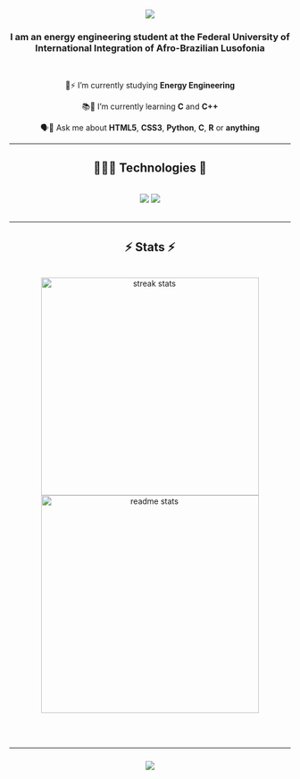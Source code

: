 <h1 align="center">
    <img src="https://readme-typing-svg.herokuapp.com/?font=Righteous&size=35&center=true&vCenter=true&width=500&height=70&duration=4000&lines=Hi+There!+👋;+I'm+Lucas+Passos!;" />
</h1>

<h3 align="center">
I am an <strong>energy engineering</strong> student at the <strong>Federal University of International Integration of Afro-Brazilian Lusofonia</strong></h3>

<br/>

<div align="center">
 
 👷⚡ I’m currently studying <strong>Energy Engineering</strong>
 
 📚🌱 I’m currently learning <strong>C</strong> and <strong>C++</strong>

 🗣️💬 Ask me about <strong>HTML5</strong>, <strong>CSS3</strong>, <strong>Python</strong>, <strong>C</strong>, <strong>R</strong> or <strong>anything</strong>
 
 </div>
 
<div align="center"> 
</div>

 <hr/>
 
<h2 align="center"> 👩🏼‍💻 Technologies 🧠</h2>
<br/>
<div align="center">
    <img src="https://skillicons.dev/icons?i=html,css,vscode,github,git,r" />
    <img src="https://skillicons.dev/icons?i=python,c" /><br>
</div>

<br/>
<hr/>

<h2 align="center">⚡ Stats ⚡</h2>
<br>
<div align=center>
  <img width=390 src="https://github-readme-streak-stats-salesp07.vercel.app/?user=devlucaspassos&count_private=true&theme=react&border_radius=10" alt="streak stats"/>
  <img width=390 src="https://github-readme-stats-salesp07.vercel.app/api?username=devlucaspassos&count_private=true&show_icons=true&theme=react&rank_icon=github&border_radius=10" alt="readme stats" />
  <br/>
</div>

<br/><br/>
<hr/>

<h3 align="center">
    <img src="https://readme-typing-svg.herokuapp.com/?font=Righteous&size=25&center=true&vCenter=true&width=500&height=70&duration=4000&lines=Thanks+for+visiting!+✌️;+Shoot+me+a+message+on+Linkedin!;I'm+always+down+to+collab+:)">
</h3>

<br/>

